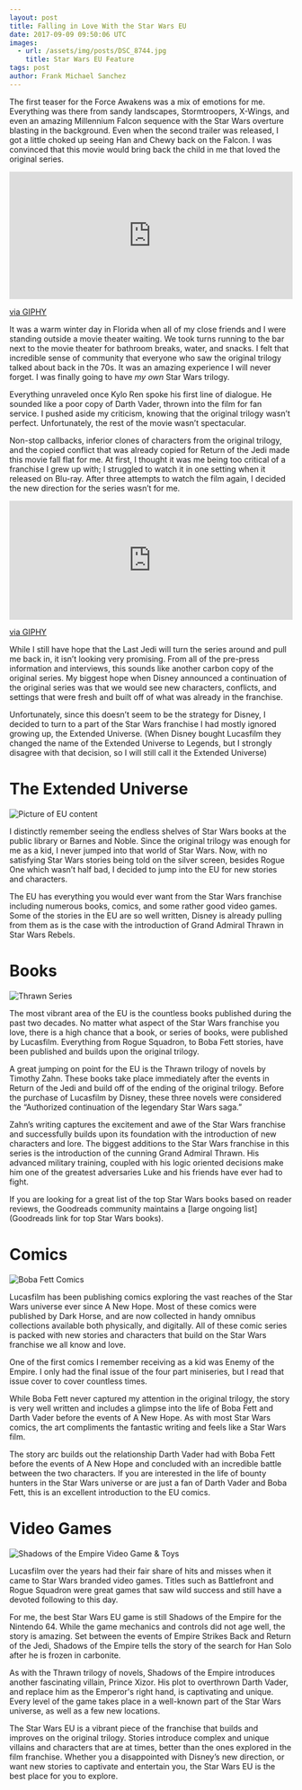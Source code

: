 ```yaml
---
layout: post
title: Falling in Love With the Star Wars EU
date: 2017-09-09 09:50:06 UTC
images:
  - url: /assets/img/posts/DSC_8744.jpg
    title: Star Wars EU Feature
tags: post
author: Frank Michael Sanchez
---
```

The first teaser for the Force Awakens was a mix of emotions for me. Everything was there from sandy landscapes, Stormtroopers, X-Wings, and even an amazing Millennium Falcon sequence with the Star Wars overture blasting in the background. Even when the second trailer was released, I got a little choked up seeing Han and Chewy back on the Falcon. I was convinced that this movie would bring back the child in me that loved the original series.

<div style="width:100%;height:0;padding-bottom:45%;position:relative;"><iframe src="https://giphy.com/embed/MERqXOYXX9hzW" width="100%" height="100%" style="position:absolute" frameBorder="0" class="giphy-embed" allowFullScreen></iframe></div><p><a href="https://giphy.com/gifs/millennium-falcon-MERqXOYXX9hzW">via GIPHY</a></p>

It was a warm winter day in Florida when all of my close friends and I were standing outside a movie theater waiting. We took turns running to the bar next to the movie theater for bathroom breaks, water, and snacks. I felt that incredible sense of community that everyone who saw the original trilogy talked about back in the 70s. It was an amazing experience I will never forget. I was finally going to have *my own* Star Wars trilogy.

Everything unraveled once Kylo Ren spoke his first line of dialogue. He sounded like a poor copy of Darth Vader, thrown into the film for fan service. I pushed aside my criticism, knowing that the original trilogy wasn’t perfect. Unfortunately, the rest of the movie wasn’t spectacular.

Non-stop callbacks, inferior clones of characters from the original trilogy, and the copied conflict that was already copied for Return of the Jedi made this movie fall flat for me. At first, I thought it was me being too critical of a franchise I grew up with; I struggled to watch it in one setting when it released on Blu-ray. After three attempts to watch the film again, I decided the new direction for the series wasn’t for me.

<div style="width:100%;height:0;padding-bottom:42%;position:relative;"><iframe src="https://giphy.com/embed/3oeSAzIlhqTvDGu83m" width="100%" height="100%" style="position:absolute" frameBorder="0" class="giphy-embed" allowFullScreen></iframe></div><p><a href="https://giphy.com/gifs/starwars-movie-star-wars-3oeSAzIlhqTvDGu83m">via GIPHY</a></p>

While I still have hope that the Last Jedi will turn the series around and pull me back in, it isn’t looking very promising. From all of the pre-press information and interviews, this sounds like another carbon copy of the original series. My biggest hope when Disney announced a continuation of the original series was that we would see new characters, conflicts, and settings that were fresh and built off of what was already in the franchise. 

Unfortunately, since this doesn’t seem to be the strategy for Disney, I decided to turn to a part of the Star Wars franchise I had mostly ignored growing up, the Extended Universe. (When Disney bought Lucasfilm they changed the name of  the Extended Universe to Legends, but I strongly disagree with that decision, so I will still call it the Extended Universe)

# The Extended Universe

![Picture of EU content]({{site.url}}/assets/img/posts/DSC_8744.jpg)

I distinctly remember seeing the endless shelves of Star Wars books at the public library or Barnes and Noble. Since the original trilogy was enough for me as a kid, I never jumped into that world of Star Wars. Now, with no satisfying Star Wars stories being told on the silver screen, besides Rogue One which wasn’t half bad, I decided to jump into the EU for new stories and characters.

The EU has everything you would ever want from the Star Wars franchise including numerous books, comics, and some rather good video games. Some of the stories in the EU are so well written, Disney is already pulling from them as is the case with the introduction of Grand Admiral Thrawn in Star Wars Rebels.

# Books

![Thrawn Series]({{site.url}}/assets/img/posts/DSC_8743.jpg)

The most vibrant area of the EU is the countless books published during the past two decades. No matter what aspect of the Star Wars franchise you love, there is a high chance that a book, or series of books, were published by Lucasfilm. Everything from Rogue Squadron, to Boba Fett stories, have been published and builds upon the original trilogy. 

A great jumping on point for the EU is the Thrawn trilogy of novels by Timothy Zahn. These books take place immediately after the events in Return of the Jedi and build off of the ending of the original trilogy. Before the purchase of Lucasfilm by Disney, these three novels were considered the “Authorized continuation of the legendary Star Wars saga.” 

Zahn’s writing captures the excitement and awe of the Star Wars franchise and successfully builds upon its foundation with the introduction of new characters and lore. The biggest additions to the Star Wars franchise in this series is the introduction of the cunning Grand Admiral Thrawn. His advanced military training, coupled with his logic oriented decisions make him one of the greatest adversaries Luke and his friends have ever had to fight.

If you are looking for a great list of the top Star Wars books based on reader reviews, the Goodreads community maintains a [large ongoing list](Goodreads link for top Star Wars books).

# Comics

![Boba Fett Comics]({{site.url}}/assets/img/posts/DSC_8746.jpg)

Lucasfilm has been publishing comics exploring the vast reaches of the Star Wars universe ever since A New Hope. Most of these comics were published by Dark Horse, and are now collected in handy omnibus collections available both physically, and digitally. All of these comic series is packed with new stories and characters that build on the Star Wars franchise we all know and love.

One of the first comics I remember receiving as a kid was Enemy of the Empire. I only had the final issue of the four part miniseries, but I read that issue cover to cover countless times.

While Boba Fett never captured my attention in the original trilogy, the story is very well written and includes a glimpse into the life of Boba Fett and Darth Vader before the events of A New Hope. As with most Star Wars comics, the art compliments the fantastic writing and feels like a Star Wars film.

The story arc builds out the relationship Darth Vader had with Boba Fett before the events of A New Hope and concluded with an incredible battle between the two characters. If you are interested in the life of bounty hunters in the Star Wars universe or are just a fan of Darth Vader and Boba Fett, this is an excellent introduction to the EU comics.

# Video Games

![Shadows of the Empire Video Game & Toys]({{site.url}}/assets/img/posts/DSC_8741.jpg)

Lucasfilm over the years had their fair share of hits and misses when it came to Star Wars branded video games. Titles such as Battlefront and Rogue Squadron were great games that saw wild success and still have a devoted following to this day.

For me, the best Star Wars EU game is still Shadows of the Empire for the Nintendo 64. While the game mechanics and controls did not age well, the story is amazing. Set between the events of Empire Strikes Back and Return of the Jedi, Shadows of the Empire tells the story of the search for Han Solo after he is frozen in carbonite.

As with the Thrawn trilogy of novels, Shadows of the Empire introduces another fascinating villain, Prince Xizor. His plot to overthrown Darth Vader, and replace him as the Emperor's right hand, is captivating and unique. Every level of the game takes place in a well-known part of the Star Wars universe, as well as a few new locations.

The Star Wars EU is a vibrant piece of the franchise that builds and improves on the original trilogy. Stories introduce complex and unique villains and characters that are at times, better than the ones explored in the film franchise. Whether you a disappointed with Disney’s new direction, or want new stories to captivate and entertain you, the Star Wars EU is the best place for you to explore.